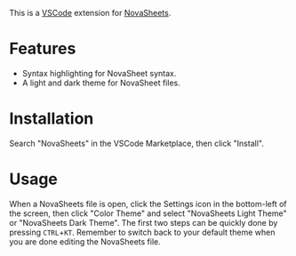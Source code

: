 This is a [VSCode](https://github.com/microsoft/vscode) extension for [NovaSheets](https://github.com/Nixinova/NovaSheets).

# Features
- Syntax highlighting for NovaSheet syntax.
- A light and dark theme for NovaSheet files.

# Installation
Search "NovaSheets" in the VSCode Marketplace, then click "Install".

# Usage
When a NovaSheets file is open, click the Settings icon in the bottom-left of the screen, then click "Color Theme" and select "NovaSheets Light Theme" or "NovaSheets Dark Theme". The first two steps can be quickly done by pressing `CTRL`+`KT`. Remember to switch back to your default theme when you are done editing the NovaSheets file.
